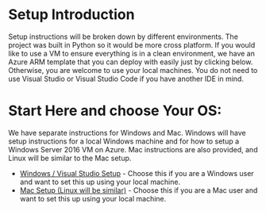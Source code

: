 # Setup Introduction
Setup instructions will be broken down by different environments.  The project was built in Python so it would be more cross platform. If you would like to use a VM to ensure everything is in a clean environment, we have an Azure ARM template that you can deploy with easily just by clicking below.  Otherwise, you are welcome to use your local machines.  You do not need to use Visual Studio or Visual Studio Code if you have another IDE in mind.   

# Start Here and choose Your OS: 
We have separate instructions for Windows and Mac.  Windows will have setup instructions for a local Windows machine and for how to setup a Windows Server 2016 VM on Azure.  Mac instructions are also provided, and Linux will be similar to the Mac setup. 
* [Windows / Visual Studio Setup](https://github.com/razi-rais/eth-wikipedia-changetracker/blob/master/Documentation/Windows.md) - Choose this if you are a Windows user and want to set this up using your local machine. 
* [Mac Setup (Linux will be similar)](https://github.com/razi-rais/eth-wikipedia-changetracker/blob/master/Documentation/LinuxSetup.md) - Choose this if you are a Mac user and want to set this up using your local machine. 
